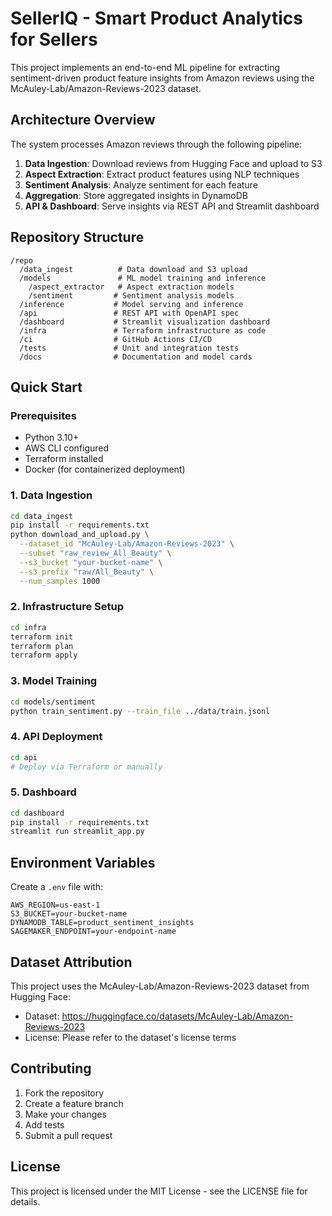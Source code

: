# SellerIQ - Smart Product Analytics for Sellers

This project implements an end-to-end ML pipeline for extracting sentiment-driven product feature insights from Amazon reviews using the McAuley-Lab/Amazon-Reviews-2023 dataset.

## Architecture Overview

The system processes Amazon reviews through the following pipeline:
1. **Data Ingestion**: Download reviews from Hugging Face and upload to S3
2. **Aspect Extraction**: Extract product features using NLP techniques
3. **Sentiment Analysis**: Analyze sentiment for each feature
4. **Aggregation**: Store aggregated insights in DynamoDB
5. **API & Dashboard**: Serve insights via REST API and Streamlit dashboard

## Repository Structure

```
/repo
  /data_ingest          # Data download and S3 upload
  /models               # ML model training and inference
    /aspect_extractor   # Aspect extraction models
    /sentiment         # Sentiment analysis models
  /inference           # Model serving and inference
  /api                 # REST API with OpenAPI spec
  /dashboard           # Streamlit visualization dashboard
  /infra               # Terraform infrastructure as code
  /ci                  # GitHub Actions CI/CD
  /tests               # Unit and integration tests
  /docs                # Documentation and model cards
```

## Quick Start

### Prerequisites
- Python 3.10+
- AWS CLI configured
- Terraform installed
- Docker (for containerized deployment)

### 1. Data Ingestion
```bash
cd data_ingest
pip install -r requirements.txt
python download_and_upload.py \
  --dataset_id "McAuley-Lab/Amazon-Reviews-2023" \
  --subset "raw_review_All_Beauty" \
  --s3_bucket "your-bucket-name" \
  --s3_prefix "raw/All_Beauty" \
  --num_samples 1000
```

### 2. Infrastructure Setup
```bash
cd infra
terraform init
terraform plan
terraform apply
```

### 3. Model Training
```bash
cd models/sentiment
python train_sentiment.py --train_file ../data/train.jsonl
```

### 4. API Deployment
```bash
cd api
# Deploy via Terraform or manually
```

### 5. Dashboard
```bash
cd dashboard
pip install -r requirements.txt
streamlit run streamlit_app.py
```

## Environment Variables

Create a `.env` file with:
```
AWS_REGION=us-east-1
S3_BUCKET=your-bucket-name
DYNAMODB_TABLE=product_sentiment_insights
SAGEMAKER_ENDPOINT=your-endpoint-name
```

## Dataset Attribution

This project uses the McAuley-Lab/Amazon-Reviews-2023 dataset from Hugging Face:
- Dataset: https://huggingface.co/datasets/McAuley-Lab/Amazon-Reviews-2023
- License: Please refer to the dataset's license terms

## Contributing

1. Fork the repository
2. Create a feature branch
3. Make your changes
4. Add tests
5. Submit a pull request

## License

This project is licensed under the MIT License - see the LICENSE file for details.